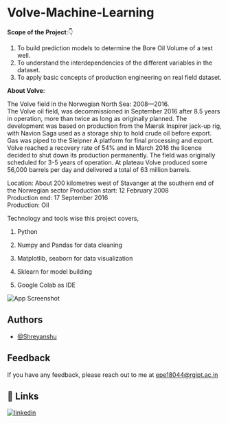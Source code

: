 # Volve-Machine-Learning

**Scope of the Project**:👇

1) To build prediction models to determine the Bore Oil Volume of a test well.
2) To understand the interdependencies of the different variables in the dataset.
3) To apply basic concepts of production engineering on real field dataset.

**About Volve**:

The Volve field in the Norwegian North Sea: 2008—2016.\
The Volve oil field, was decommissioned in September 2016 after 8.5 years in operation, more than twice as long as originally planned. 
The development was based on production from the Mærsk Inspirer jack-up rig, with Navion Saga used as a storage ship to hold crude oil before export. Gas was piped to the Sleipner A platform for final processing and export. Volve reached a recovery rate of 54% and in March 2016 the licence decided to shut down its production permanently. The field was originally scheduled for 3-5 years of operation. 
At plateau Volve produced some 56,000 barrels per day and delivered a total of 63 million barrels. 



Location: About 200 kilometres west of Stavanger at the southern end of the Norwegian sector
Production start: 12 February 2008\
Production end: 17 September 2016\
Production: Oil 



Technology and tools wise this project covers,
1) Python

2) Numpy and Pandas for data cleaning

3) Matplotlib, seaborn for data visualization

4) Sklearn for model building

5) Google Colab as IDE




![App Screenshot](https://www.equinor.com/content/dam/statoil/image/platform-map-illustrations/volve-landscape-2.svg)

  
## Authors

- [@Shreyanshu](https://github.com/Shreyanshu333)

  
## Feedback

If you have any feedback, please reach out to me at epe18044@rgipt.ac.in

  
## 🔗 Links
[![linkedin](https://img.shields.io/badge/linkedin-0A66C2?style=for-the-badge&logo=linkedin&logoColor=white)](https://www.linkedin.com/in/shreyanshu333/)

  
